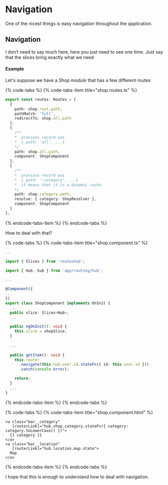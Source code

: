 # Navigation

One of the nicest things is easy navigation throughout the application.

## Navigation

I don’t need to say much here, here you just need to see one time. Just say that the slices bring exactly what we need

#### Example

Let's suppose we have a _Shop module_ that has a few different routes

{% code-tabs %}
{% code-tabs-item title="shop.routes.ts" %}
```typescript
export const routes: Routes = [
  {
    path: shop.root.path,
    pathMatch: 'full',
    redirectTo: shop.all.path
  },
  {
    /** 
    *  previous record was 
    *  { path: 'all', ...}
    */
    path: shop.all.path,
    component: ShopComponent
  },
  {
    /** 
    *  previous record was 
    *  { path: ':category', ...}
    *  it means that it is a dynamic route.
    */
    path: shop.category.path,
    resolve: { category: ShopResolver },
    component: ShopComponent
  }
];
```
{% endcode-tabs-item %}
{% endcode-tabs %}

 How to deal with that?

{% code-tabs %}
{% code-tabs-item title="shop.component.ts" %}
```typescript
..

import { Slices } from 'routeshub';

import { Hub, hub } from 'app/routing/hub';

...

@Component({
...
})
export class ShopComponent implements OnInit {
  ...
  public slice: Slices<Hub>;
  ...

  public ngOnInit(): void {
    this.slice = shopSlice;
  }
  
  ...
  
  public getItem(): void {
    this.router
      .navigate(this.hub.user.id.stateFn({ id: this.user.id }))
      .catch(console.error);

    return;
  }
  ...
}
```
{% endcode-tabs-item %}
{% endcode-tabs %}

{% code-tabs %}
{% code-tabs-item title="shop.component.html" %}
```markup
<a class="bar__category"
   [routerLink]="hub.shop.category.stateFn({ category: category.toLowerCase() })">
  {{ category }}
</a>
<a class="bar__location"
   [routerLink]="hub.location.map.state">
  Map
</a>
```
{% endcode-tabs-item %}
{% endcode-tabs %}

 I hope that this is enough to understand how to deal with navigation.

